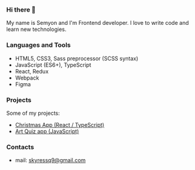 ### Hi there 👋

My name is Semyon and I'm Frontend developer. I love to write code and learn new technologies.

### Languages and Tools

- HTML5, CSS3, Sass preprocessor (SCSS syntax)
- JavaScript (ES6+), TypeScript
- React, Redux
- Webpack
- Figma

### Projects

Some of my projects:

- [Christmas App (React / TypeScript)](https://skyress9.github.io/christmas-app/)
- [Art Quiz app (JavaScript)](https://skyress9.github.io/art-quiz/)

### Contacts

- mail: skyressq9@gmail.com
